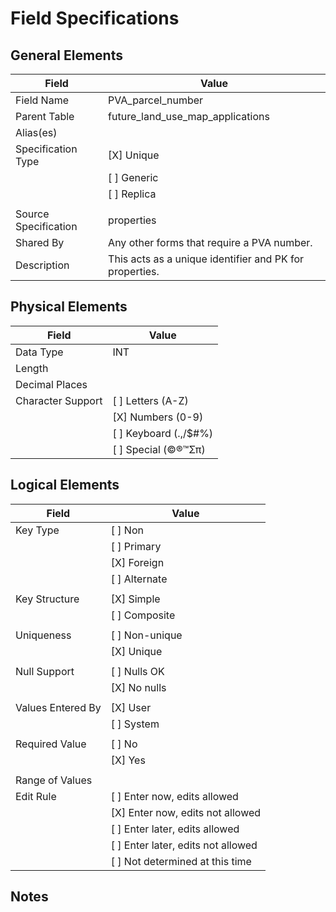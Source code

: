 # Field Specifications

## General Elements

| Field                 | Value                             |
|-----------------------|-----------------------------------|
| Field Name            | PVA_parcel_number                                  |
| Parent Table          | future_land_use_map_applications                                  |
| Alias(es)             |                                   |
| Specification Type    | [X] Unique                        |
|                       | [ ] Generic                       |
|                       | [ ] Replica                       |
|                       |                                   |
| Source Specification  | properties                                  |
| Shared By             | Any other forms that require a PVA number.                                  |
| Description           | This acts as a unique identifier and PK for properties.                                  |


## Physical Elements

| Field                 | Value                             |
|-----------------------|-----------------------------------|
| Data Type             | INT                                  |
| Length                |                                   |
| Decimal Places        |                                   |
| Character Support     | [ ] Letters (A-Z)                 |
|                       | [X] Numbers (0-9)                 |
|                       | [ ] Keyboard (.,/$#%)             |
|                       | [ ] Special (©®™Σπ)               |


## Logical Elements

| Field                 | Value                             |
|-----------------------|-----------------------------------|
| Key Type              | [ ] Non                           |
|                       | [ ] Primary                       |   
|                       | [X] Foreign                       |
|                       | [ ] Alternate                     |
|                       |                                   |
| Key Structure         | [X] Simple                        |
|                       | [ ] Composite                     |
|                       |                                   |
| Uniqueness            | [ ] Non-unique                    |
|                       | [X] Unique                        |
|                       |                                   |
| Null Support          | [ ] Nulls OK                      |
|                       | [X] No nulls                      |
|                       |                                   |
| Values Entered By     | [X] User                          |
|                       | [ ] System                        |
|                       |                                   |
| Required Value        | [ ] No                            |
|                       | [X] Yes                           |
|                       |                                   |
| Range of Values       |                                   |
| Edit Rule             | [ ] Enter now, edits allowed      |
|                       | [X] Enter now, edits not allowed  |
|                       | [ ] Enter later, edits allowed    |
|                       | [ ] Enter later, edits not allowed|
|                       | [ ] Not determined at this time   |

## Notes

